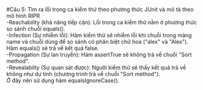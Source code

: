 #Câu 5: Tìm ra lỗi trong ca kiểm thử theo phương thức JUnit và mô tả theo mô hình RIPR<br/>
-Reachability (khả năng tiếp cận): Lỗi trong ca kiểm thử nằm ở phương thức so sánh chuỗi equals().<br/>
-Infection (Sự nhiễm lỗi): Hàm kiểm thử sẽ nhiễm lỗi khi chuỗi trong mảng name và chuỗi dùng để so sánh có phân biệt chữ hoa ("alex" và "Alex"). Hàm equals() sẽ trả về kết quả false.<br/>
-Propagation (Sự lan truyền): Hàm assertTrue sẽ không trả về chuỗi "Sort method".<br/>
-Revealabilty (Sự quan sát được): Người kiểm thử sẽ thấy kết quả trả về không như dự tính (chương trình trả về chuỗi "Sort method").<br/>
Ở đây nên sử dụng hàm equalsIgnoreCase().<br/>